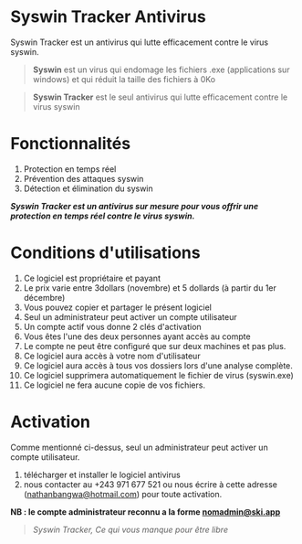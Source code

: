 # **Syswin Tracker Antivirus**
Syswin Tracker est un antivirus qui lutte efficacement contre le virus syswin.

> **Syswin** est un virus qui endomage les fichiers .exe (applications sur windows) et qui réduit la taille des fichiers à 0Ko



> **Syswin Tracker** est le seul antivirus qui lutte efficacement contre le virus syswin

# Fonctionnalités


1.   Protection en temps réel
2.   Prévention des attaques syswin
3.   Détection et élimination du syswin

***Syswin Tracker est un antivirus sur mesure pour vous offrir une protection en temps réel contre le virus syswin.***

# Conditions d'utilisations

1.  Ce logiciel est propriétaire et payant 
2.	Le prix varie entre 3dollars (novembre) et 5 dollards (à partir du 1er décembre) 
3.	Vous pouvez copier et partager le présent logiciel 
4.	Seul un administrateur peut activer un compte utilisateur 
5.	Un compte actif vous donne 2 clés d'activation 
6.	Vous êtes l'une des deux personnes ayant accès au compte 
7.	Le compte ne peut être configuré que sur deux machines et pas plus. 
8.	Ce logiciel aura accès à votre nom d'utilisateur 
9.	Ce logiciel aura accès à tous vos dossiers lors d'une analyse complète. 
10.	Ce logiciel supprimera automatiquement le fichier de virus (syswin.exe) 
11.	Ce logiciel ne fera aucune copie de vos fichiers. 

# Activation
Comme mentionné ci-dessus, seul un administrateur peut activer un compte utilisateur.

1. télécharger et installer le logiciel antivirus
2. nous contacter au +243 971 677 521 ou nous écrire à cette adresse (nathanbangwa@hotmail.com) pour toute activation.

**NB : le compte administrateur reconnu a la forme nomadmin@ski.app**

>*Syswin Tracker, Ce qui vous manque pour être libre*

